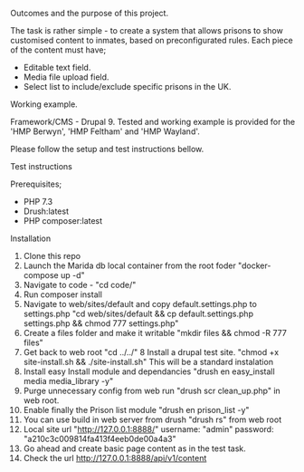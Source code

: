 Outcomes and the purpose of this project.

The task is rather simple - to create a system that allows prisons to show customised content to inmates, based on preconfigurated rules. 
Each piece of the content must have;
- Editable text field.
- Media file upload field.
- Select list to include/exclude specific prisons in the UK.

Working example.

Framework/CMS - Drupal 9.
Tested and working example is provided for the 'HMP Berwyn', 'HMP Feltham' and 'HMP Wayland'.

Please follow the setup and test instructions bellow.

Test instructions

Prerequisites;

- PHP 7.3
- Drush:latest
- PHP composer:latest

Installation
1. Clone this repo
2. Launch the Marida db local container from the root foder "docker-compose up -d"
3. Navigate to code - "cd code/"
4. Run composer install
5. Navigate to web/sites/default and copy default.settings.php to settings.php "cd web/sites/default && cp default.settings.php settings.php && chmod 777 settings.php"
6. Create a files folder and make it writable "mkdir files && chmod -R 777 files" 
7. Get back to web root "cd ../../"
8 Install a drupal test site. "chmod +x site-install.sh && ./site-install.sh" This will be a standard instalation
9. Install easy Install module and dependancies "drush en easy_install media media_library -y"
10. Purge unnecessary config from web run "drush scr clean_up.php" in web root.
11. Enable finally the Prison list module "drush en prison_list -y"
12. You can use build in web server from drush "drush rs" from web root
13. Local site url "http://127.0.0.1:8888/" username: "admin" password: "a210c3c009814fa413f4eeb0de00a4a3"
14. Go ahead and create basic page content as in the test task.
15. Check the url http://127.0.0.1:8888/api/v1/content


